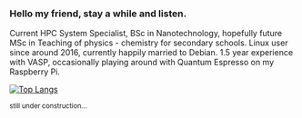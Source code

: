 <!--
**anselmicz/anselmicz** is a ✨ _special_ ✨ repository because its `README.md` (this file) appears on your GitHub profile.

Here are some ideas to get you started:

- 🔭 I’m currently working on ...
- 🌱 I’m currently learning ...
- 👯 I’m looking to collaborate on ...
- 🤔 I’m looking for help with ...
- 💬 Ask me about ...
- 📫 How to reach me: ...
- 😄 Pronouns: ...
- ⚡ Fun fact: ...
-->

### Hello my friend, stay a while and listen.
<!-- ![](https://komarev.com/ghpvc/?username=anselmicz) -->

Current HPC System Specialist, BSc in Nanotechnology, hopefully future MSc in Teaching of physics - chemistry for secondary schools. Linux user since around 2016, currently happily married to Debian. 1.5 year experience with VASP, occasionally playing around with Quantum Espresso on my Raspberry Pi.

[![Top Langs](https://github-readme-stats.vercel.app/api/top-langs/?username=anselmicz)](https://github.com/anuraghazra/github-readame-stats)

<sub>still under construction...</sub>
